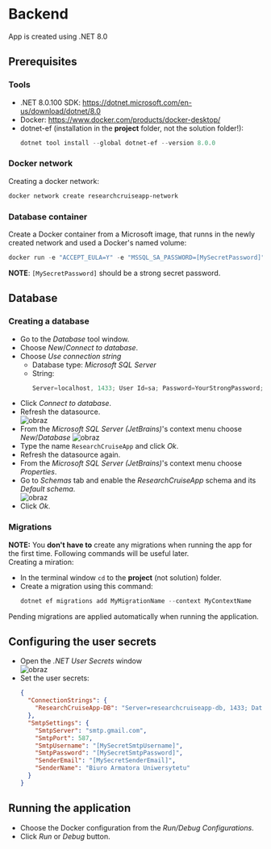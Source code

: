 # Backend
App is created using .NET 8.0

## Prerequisites
### Tools
- .NET 8.0.100 SDK: https://dotnet.microsoft.com/en-us/download/dotnet/8.0
- Docker: https://www.docker.com/products/docker-desktop/
- dotnet-ef (installation in the **project** folder, not the solution folder!):
  ```powershell
  dotnet tool install --global dotnet-ef --version 8.0.0
  ```
  
### Docker network
Creating a docker network:
```powershell
docker network create researchcruiseapp-network
```

### Database container
Create a Docker container from a Microsoft image, that runns in the newly created network and used a Docker's named volume:
```powershell
docker run -e "ACCEPT_EULA=Y" -e "MSSQL_SA_PASSWORD=[MySecretPassword]" -p 1433:1433 --name researchcruiseapp-db --hostname researchcruiseapp-db --network researchcruiseapp-network -v researchcruisepp-mssql:/var/opt/mssql -d mcr.microsoft.com/mssql/server:2022-latest
```
**NOTE**: `[MySecretPassword]` should be a strong secret password.

## Database
### Creating a database
- Go to the _Database_ tool window.
- Choose _New_/_Connect to database_.
- Choose _Use connection string_
  - Database type: _Microsoft SQL Server_
  - String:
    ```powershell
    Server=localhost, 1433; User Id=sa; Password=YourStrongPassword; Encrypt=False
    ```
- Click _Connect to database_.
- Refresh the datasource.<br>![obraz](https://github.com/MichalTarnacki/_projekt_grupowy/assets/116964693/f3496ff1-0b9d-4538-8cd2-448402ba4ea3)
- From the _Microsoft SQL Server (JetBrains)_'s context menu choose _New_/_Database_ ![obraz](https://github.com/MichalTarnacki/_projekt_grupowy/assets/116964693/955a4798-310c-4792-bd46-1b9c98436b0a)
- Type the name `ResearchCruiseApp` and click _Ok_.
- Refresh the datasource again.
- From the _Microsoft SQL Server (JetBrains)_'s context menu choose _Properties_.
- Go to _Schemas_ tab and enable the _ResearchCruiseApp_ schema and its _Default schema_.<br>![obraz](https://github.com/MichalTarnacki/_projekt_grupowy/assets/116964693/7b139509-e609-4142-83d4-73cf54a082f1)
- Click _Ok_.

### Migrations
**NOTE:** You **don't have to** create any migrations when running the app for the first time. Following commands will be useful later.<br>
Creating a miration:
- In the terminal window `cd` to the **project** (not solution) folder.
- Create a migration using this command:
  ```powershell
  dotnet ef migrations add MyMigrationName --context MyContextName
  ```
Pending migrations are applied automatically when running the application.

## Configuring the user secrets
- Open the _.NET User Secrets_ window<br>![obraz](https://github.com/MichalTarnacki/_projekt_grupowy/assets/116964693/738800d4-f68e-4315-a5d5-08e64a8bed70)
- Set the user secrets:
  ```json
  {
    "ConnectionStrings": {
      "ResearchCruiseApp-DB": "Server=researchcruiseapp-db, 1433; Database=ResearchCruiseApp; User Id=sa; Password=[MySecretPassword]; Encrypt=False"
    },
    "SmtpSettings": {
      "SmtpServer": "smtp.gmail.com",
      "SmtpPort": 587,
      "SmtpUsername": "[MySecretSmtpUsername]",
      "SmtpPassword": "[MySecretSmtpPassword]",
      "SenderEmail": "[MySecretSenderEmail]",
      "SenderName": "Biuro Armatora Uniwersytetu"
    }
  }
  ```

## Running the application
- Choose the Docker configuration from the _Run/Debug Configurations_.
- Click _Run_ or _Debug_ button.
